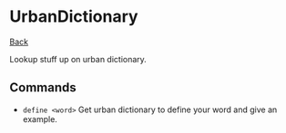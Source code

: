 # UrbanDictionary

[Back](/datamaskin/)

Lookup stuff up on urban dictionary.

## Commands

- `define <word>` Get urban dictionary to define your word and give an example.
